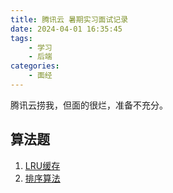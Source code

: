 ```yaml
---
title: 腾讯云 暑期实习面试记录
date: 2024-04-01 16:35:45
tags:
    - 学习
    - 后端
categories:
    - 面经
---
```


腾讯云捞我，但面的很烂，准备不充分。

## 算法题
1. [LRU缓存](https://leetcode.cn/problems/lru-cache/description/)
2. [排序算法](https://oi-wiki.org/basic/sort-intro/)
